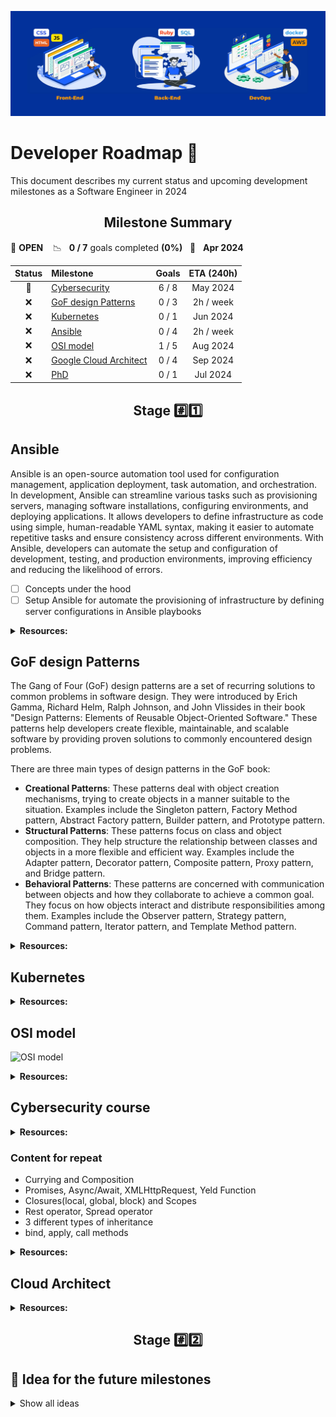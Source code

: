 <p align="center">
  <img src="header_image.jpg">
</p>

# Developer Roadmap 🧗

This document describes my current status and upcoming development milestones as a Software Engineer in 2024

<h2 align="center"><strong>Milestone Summary</strong></h2>

🚀 **OPEN** &nbsp;&nbsp; 📉 &nbsp;&nbsp;**0 / 7** goals completed **(0%)** &nbsp;&nbsp;📅 &nbsp;&nbsp;**Apr 2024**

| Status | Milestone                                   | Goals |   ETA (240h)   |
| :----: | :------------------------------------------ | :---: | :------------: |
|   🚧   | [Cybersecurity](#cybersecurity-course)      | 6 / 8 |   May 2024     |
|   ❌   | [GoF design Patterns](#gof-design-patterns) | 0 / 3 |   2h / week    |
|   ❌   | [Kubernetes](#kubernetes)                   | 0 / 1 |   Jun 2024     |
|   ❌   | [Ansible](#ansible)                         | 0 / 4 |   2h / week    |
|   ❌   | [OSI model](#osi-model)                     | 1 / 5 |   Aug 2024     |
|   ❌   | [Google Cloud Architect](#cloud-architect)  | 0 / 4 |   Sep 2024     |
|   ❌   | [PhD](#defense-of-the-phd)                  | 0 / 1 |   Jul 2024     |

<h2 align="center"><strong>Stage #️⃣1️⃣</strong></h2>

## Ansible

Ansible is an open-source automation tool used for configuration management, application deployment, task automation, and orchestration. In development, Ansible can streamline various tasks such as provisioning servers, managing software installations, configuring environments, and deploying applications. It allows developers to define infrastructure as code using simple, human-readable YAML syntax, making it easier to automate repetitive tasks and ensure consistency across different environments. With Ansible, developers can automate the setup and configuration of development, testing, and production environments, improving efficiency and reducing the likelihood of errors.

- [ ] Concepts under the hood
- [ ] Setup Ansible for automate the provisioning of infrastructure by defining server configurations in Ansible playbooks

<details>
<summary><b>Resources:</b></summary>
<br>

</details>

## GoF design Patterns

The Gang of Four (GoF) design patterns are a set of recurring solutions to common problems in software design. They were introduced by Erich Gamma, Richard Helm, Ralph Johnson, and John Vlissides in their book "Design Patterns: Elements of Reusable Object-Oriented Software." These patterns help developers create flexible, maintainable, and scalable software by providing proven solutions to commonly encountered design problems.

There are three main types of design patterns in the GoF book:

- **Creational Patterns**: These patterns deal with object creation mechanisms, trying to create objects in a manner suitable to the situation. Examples include the Singleton pattern, Factory Method pattern, Abstract Factory pattern, Builder pattern, and Prototype pattern.
- **Structural Patterns**: These patterns focus on class and object composition. They help structure the relationship between classes and objects in a more flexible and efficient way. Examples include the Adapter pattern, Decorator pattern, Composite pattern, Proxy pattern, and Bridge pattern.
- **Behavioral Patterns**: These patterns are concerned with communication between objects and how they collaborate to achieve a common goal. They focus on how objects interact and distribute responsibilities among them. Examples include the Observer pattern, Strategy pattern, Command pattern, Iterator pattern, and Template Method pattern.

<details>
<summary><b>Resources:</b></summary>
<br>

> [How to use Rack Middlewares](https://guides.rubyonrails.org/rails_on_rack.html) 

</details>

## Kubernetes

<details>
<summary><b>Resources:</b></summary>
<br>
</details>

## OSI model

![OSI model](https://e-tk.lntu.edu.ua/pluginfile.php/4529/mod_page/content/2/Screenshot%202020-05-29%2003.46.27.png)

<details>
<summary><b>Resources:</b></summary>
<br>
</details>

## Cybersecurity course

<details>
<summary><b>Resources:</b></summary>
<br>

> [Google Cybersecurity Coursera courses](https://www.coursera.org/professional-certificates/google-cybersecurity#about)
</details>

### Content for repeat

- Currying and Composition
- Promises, Async/Await, XMLHttpRequest, Yeld Function
- Closures(local, global, block) and Scopes
- Rest operator, Spread operator
- 3 different types of inheritance
- bind, apply, call methods

<details>
<summary><b>Resources:</b></summary>
<br>
</details>

## Cloud Architect

<details>
<summary><b>Resources:</b></summary>
<br>

> [4-week accelerated journey designed for Associate Engineers to level-up to a professional Google Cloud certification](https://rsvp.withgoogle.com/events/level-up/level-up?utm_source=linkedin&utm_medium=unpaidsoc&utm_campaign=fy24q2-googlecloudpartners-web-partner-in_feed-no-brand-global&utm_content=-&utm_term=-&linkId=9711033)
</details>


<h2 align="center"><strong>Stage #️⃣2️⃣</strong></h2>

## 🌱 Idea for the future milestones

<details>
<summary>Show all ideas</summary>
<br>
</details>
